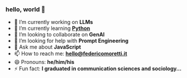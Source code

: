### hello, world 👋

- 🔭 I’m currently working on **LLMs**
- 🌱 I’m currently learning **[Python](https://www.python.org/)**
- 👯 I’m looking to collaborate on **GenAI**
- 🤔 I’m looking for help with **Prompt Engineering**
- 💬 Ask me about **JavaScript**
- 📫 How to reach me: **hello@federicomoretti.it**
- 😄 Pronouns: **he/him/his**
- ⚡ Fun fact: **I graduated in communication sciences and sociology…**
